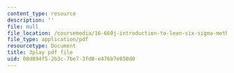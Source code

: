 ```yaml
---
content_type: resource
description: ''
file: null
file_location: /coursemedia/16-660j-introduction-to-lean-six-sigma-methods-january-iap-2012/08d894f52b3c7be73fd0e476b7e850d0_Swo3Lvw7ivg.pdf
file_type: application/pdf
resourcetype: Document
title: 3play pdf file
uid: 08d894f5-2b3c-7be7-3fd0-e476b7e850d0
---
```

